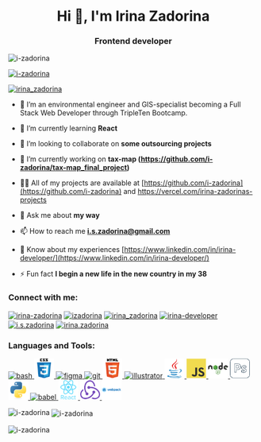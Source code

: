 <h1 align="center">Hi 👋, I'm Irina Zadorina</h1>
<h3 align="center">Frontend developer</h3>

<p align="left"> <img src="https://komarev.com/ghpvc/?username=i-zadorina&label=Profile%20views&color=0e75b6&style=flat" alt="i-zadorina" /> </p>

<p align="left"> <a href="https://github.com/ryo-ma/github-profile-trophy"><img src="https://github-profile-trophy.vercel.app/?username=i-zadorina" alt="i-zadorina" /></a> </p>

<p align="left"> <a href="https://twitter.com/irina_zadorina" target="blank"><img src="https://img.shields.io/twitter/follow/irina_zadorina?logo=twitter&style=for-the-badge" alt="irina_zadorina" /></a> </p>

- 🔭 I’m an environmental engineer and GIS-specialist becoming a Full Stack Web Developer through TripleTen Bootcamp.

- 🌱 I’m currently learning **React**

- 👯 I’m looking to collaborate on **some outsourcing projects**

- 🤝 I’m currently working on **tax-map (https://github.com/i-zadorina/tax-map_final_project)**

- 👨‍💻 All of my projects are available at [https://github.com/i-zadorina](https://github.com/i-zadorina) and https://vercel.com/irina-zadorinas-projects

- 💬 Ask me about **my way**

- 📫 How to reach me **i.s.zadorina@gmail.com**

- 📄 Know about my experiences [https://www.linkedin.com/in/irina-developer/](https://www.linkedin.com/in/irina-developer/)

- ⚡ Fun fact **I begin a new life in the new country in my 38**

<h3 align="left">Connect with me:</h3>
<p align="left">
<a href="https://codepen.io/irina-zadorina" target="blank"><img align="center" src="https://raw.githubusercontent.com/rahuldkjain/github-profile-readme-generator/master/src/images/icons/Social/codepen.svg" alt="irina-zadorina" height="30" width="40" /></a>
<a href="https://dev.to/izadorina" target="blank"><img align="center" src="https://raw.githubusercontent.com/rahuldkjain/github-profile-readme-generator/master/src/images/icons/Social/devto.svg" alt="izadorina" height="30" width="40" /></a>
<a href="https://twitter.com/irina_zadorina" target="blank"><img align="center" src="https://raw.githubusercontent.com/rahuldkjain/github-profile-readme-generator/master/src/images/icons/Social/twitter.svg" alt="irina_zadorina" height="30" width="40" /></a>
<a href="https://linkedin.com/in/irina-developer" target="blank"><img align="center" src="https://raw.githubusercontent.com/rahuldkjain/github-profile-readme-generator/master/src/images/icons/Social/linked-in-alt.svg" alt="irina-developer" height="30" width="40" /></a>
<a href="https://instagram.com/i.s.zadorina" target="blank"><img align="center" src="https://raw.githubusercontent.com/rahuldkjain/github-profile-readme-generator/master/src/images/icons/Social/instagram.svg" alt="i.s.zadorina" height="30" width="40" /></a>
<a href="https://discord.gg/irina.zadorina" target="blank"><img align="center" src="https://raw.githubusercontent.com/rahuldkjain/github-profile-readme-generator/master/src/images/icons/Social/discord.svg" alt="irina.zadorina" height="30" width="40" /></a>
</p>

<h3 align="left">Languages and Tools:</h3>
<p align="left"> <a href="https://www.gnu.org/software/bash/" target="_blank" rel="noreferrer"> <img src="https://www.vectorlogo.zone/logos/gnu_bash/gnu_bash-icon.svg" alt="bash" width="40" height="40"/> </a> <a href="https://www.w3schools.com/css/" target="_blank" rel="noreferrer"> <img src="https://raw.githubusercontent.com/devicons/devicon/master/icons/css3/css3-original-wordmark.svg" alt="css3" width="40" height="40"/> </a> <a href="https://www.figma.com/" target="_blank" rel="noreferrer"> <img src="https://www.vectorlogo.zone/logos/figma/figma-icon.svg" alt="figma" width="40" height="40"/> </a> <a href="https://git-scm.com/" target="_blank" rel="noreferrer"> <img src="https://www.vectorlogo.zone/logos/git-scm/git-scm-icon.svg" alt="git" width="40" height="40"/> </a> <a href="https://www.w3.org/html/" target="_blank" rel="noreferrer"> <img src="https://raw.githubusercontent.com/devicons/devicon/master/icons/html5/html5-original-wordmark.svg" alt="html5" width="40" height="40"/> </a> <a href="https://www.adobe.com/in/products/illustrator.html" target="_blank" rel="noreferrer"> <img src="https://www.vectorlogo.zone/logos/adobe_illustrator/adobe_illustrator-icon.svg" alt="illustrator" width="40" height="40"/> </a> <a href="https://www.java.com" target="_blank" rel="noreferrer"> <img src="https://raw.githubusercontent.com/devicons/devicon/master/icons/java/java-original.svg" alt="java" width="40" height="40"/> </a> <a href="https://developer.mozilla.org/en-US/docs/Web/JavaScript" target="_blank" rel="noreferrer"> <img src="https://raw.githubusercontent.com/devicons/devicon/master/icons/javascript/javascript-original.svg" alt="javascript" width="40" height="40"/> </a> <a href="https://nodejs.org" target="_blank" rel="noreferrer"> <img src="https://raw.githubusercontent.com/devicons/devicon/master/icons/nodejs/nodejs-original-wordmark.svg" alt="nodejs" width="40" height="40"/> </a> <a href="https://www.photoshop.com/en" target="_blank" rel="noreferrer"> <img src="https://raw.githubusercontent.com/devicons/devicon/master/icons/photoshop/photoshop-line.svg" alt="photoshop" width="40" height="40"/> </a> <a href="https://www.python.org" target="_blank" rel="noreferrer"> <img src="https://raw.githubusercontent.com/devicons/devicon/master/icons/python/python-original.svg" alt="python" width="40" height="40"/> </a> 
<a href="https://babeljs.io/" target="_blank" rel="noreferrer"> <img src="https://www.vectorlogo.zone/logos/babeljs/babeljs-icon.svg" alt="babel" width="40" height="40"/> </a> <a href="https://reactjs.org/" target="_blank" rel="noreferrer"> <img src="https://raw.githubusercontent.com/devicons/devicon/master/icons/react/react-original-wordmark.svg" alt="react" width="40" height="40"/> </a> <a href="https://redux.js.org" target="_blank" rel="noreferrer"> <img src="https://raw.githubusercontent.com/devicons/devicon/master/icons/redux/redux-original.svg" alt="redux" width="40" height="40"/> </a> <a href="https://webpack.js.org" target="_blank" rel="noreferrer"> <img src="https://raw.githubusercontent.com/devicons/devicon/d00d0969292a6569d45b06d3f350f463a0107b0d/icons/webpack/webpack-original-wordmark.svg" alt="webpack" width="40" height="40"/> </a> </p>

<p><img align="left" src="https://github-readme-stats.vercel.app/api/top-langs?username=i-zadorina&show_icons=true&locale=en&layout=compact" alt="i-zadorina" /></p>

<p>&nbsp;<img align="center" src="https://github-readme-stats.vercel.app/api?username=i-zadorina&show_icons=true&locale=en" alt="i-zadorina" /></p>

<p><img align="center" src="https://github-readme-streak-stats.herokuapp.com/?user=i-zadorina&" alt="i-zadorina" /></p>

